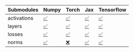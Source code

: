 | Submodules   | Numpy                                                                                                                           | Torch                                                                                                                           | Jax                                                                                                                             | Tensorflow                                                                                                                      |
|:-------------|:--------------------------------------------------------------------------------------------------------------------------------|:--------------------------------------------------------------------------------------------------------------------------------|:--------------------------------------------------------------------------------------------------------------------------------|:--------------------------------------------------------------------------------------------------------------------------------|
| activations  | <a href="https://github.com/unifyai/ivy/runs/8277266167?check_suite_focus=true" rel="noopener noreferrer" target="_blank">✅</a> | <a href="https://github.com/unifyai/ivy/runs/8277266709?check_suite_focus=true" rel="noopener noreferrer" target="_blank">✅</a> | <a href="https://github.com/unifyai/ivy/runs/8277267275?check_suite_focus=true" rel="noopener noreferrer" target="_blank">✅</a> | <a href="https://github.com/unifyai/ivy/runs/8277267789?check_suite_focus=true" rel="noopener noreferrer" target="_blank">✅</a> |
| layers       | <a href="https://github.com/unifyai/ivy/runs/8277266310?check_suite_focus=true" rel="noopener noreferrer" target="_blank">✅</a> | <a href="https://github.com/unifyai/ivy/runs/8277266836?check_suite_focus=true" rel="noopener noreferrer" target="_blank">✅</a> | <a href="https://github.com/unifyai/ivy/runs/8277267400?check_suite_focus=true" rel="noopener noreferrer" target="_blank">✅</a> | <a href="https://github.com/unifyai/ivy/runs/8277267899?check_suite_focus=true" rel="noopener noreferrer" target="_blank">✅</a> |
| losses       | <a href="https://github.com/unifyai/ivy/runs/8277266478?check_suite_focus=true" rel="noopener noreferrer" target="_blank">✅</a> | <a href="https://github.com/unifyai/ivy/runs/8277266978?check_suite_focus=true" rel="noopener noreferrer" target="_blank">✅</a> | <a href="https://github.com/unifyai/ivy/runs/8277267523?check_suite_focus=true" rel="noopener noreferrer" target="_blank">✅</a> | <a href="https://github.com/unifyai/ivy/runs/8277268000?check_suite_focus=true" rel="noopener noreferrer" target="_blank">✅</a> |
| norms        | <a href="https://github.com/unifyai/ivy/runs/8277266600?check_suite_focus=true" rel="noopener noreferrer" target="_blank">✅</a> | <a href="https://github.com/unifyai/ivy/runs/8277267130?check_suite_focus=true" rel="noopener noreferrer" target="_blank">❌</a> | <a href="https://github.com/unifyai/ivy/runs/8277267670?check_suite_focus=true" rel="noopener noreferrer" target="_blank">✅</a> | <a href="https://github.com/unifyai/ivy/runs/8277268115?check_suite_focus=true" rel="noopener noreferrer" target="_blank">✅</a> |